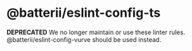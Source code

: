 # @batterii/eslint-config-ts
**DEPRECATED**
We no longer maintain or use these linter rules. @batterii/eslint-config-vurve should be used
instead.
